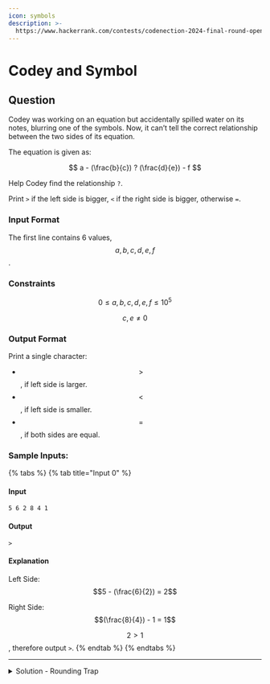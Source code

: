```yaml
---
icon: symbols
description: >-
  https://www.hackerrank.com/contests/codenection-2024-final-round-open-category/challenges/cn24-4/problem
---
```


# Codey and Symbol

## Question

Codey was working on an equation but accidentally spilled water on its notes, blurring one of the symbols. Now, it can’t tell the correct relationship between the two sides of its equation.

The equation is given as:



$$
a - (\frac{b}{c}) ? (\frac{d}{e}) - f
$$

Help Codey find the relationship `?`.&#x20;

Print `>` if the left side is bigger, `<` if the right side is bigger, otherwise `=`.

### Input Format

The first line contains 6 values, $$a,b,c,d,e,f$$.

### Constraints

$$
0 \le a, b, c, d, e, f \le 10^5
$$

$$
c, e \ne 0
$$

### Output Format

Print a single character:

* $$>$$, if left side is larger.
* $$<$$, if left side is smaller.
* $$=$$, if both sides are equal.

### Sample Inputs:

{% tabs %}
{% tab title="Input 0" %}
#### Input

```
5 6 2 8 4 1
```

#### Output

```
>
```

#### Explanation

Left Side: $$5 - (\frac{6}{2}) = 2$$

Right Side: $$(\frac{8}{4}) - 1 = 1$$

$$2>1$$, therefore output `>`.
{% endtab %}
{% endtabs %}

***

<details>

<summary>Solution - Rounding Trap</summary>

This question is more like testing if you know programming rounding issues.

In some reason, when you divide a value, the number would get different when it rounds too many significant values, which is in default. (which we called, float rounding error)

Therefore, when comparing, don't forget to round to 4 values or fewer, so that the comparison will be correct.

Here's the code:

{% code overflow="wrap" lineNumbers="true" %}
```python
a, b, c, d, e, f = map(int, input().strip().split())
lhs = a - (b / c)
rhs = (d / e) - f

if round(lhs, 4) > round(rhs, 4):
    print(">")
elif round(rhs, 4) > round(lhs, 4):
    print("<")
else:
    print("=")
```
{% endcode %}

</details>
